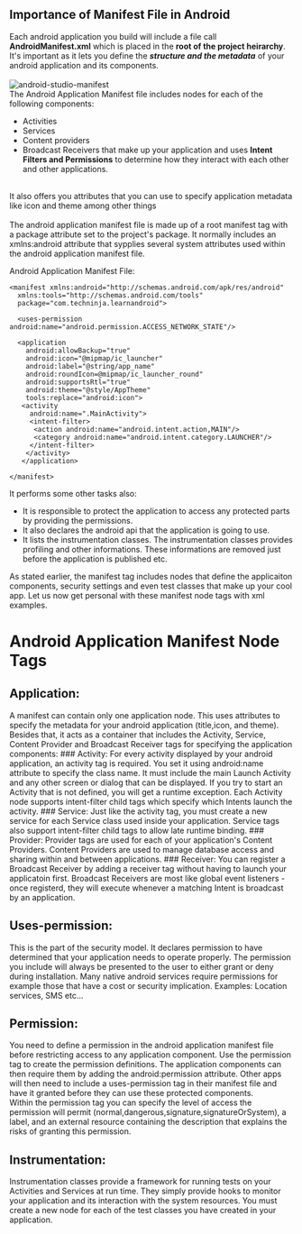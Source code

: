 ## Importance of Manifest File in Android
Each android application you build will include a file call <b>AndroidManifest.xml</b> which is placed in the <b>root of the project heirarchy</b>.
<br>
It's important as it lets you define the <b><i>structure and the metadata</i></b> of your android application and its components.
<br><br>
![android-studio-manifest](https://user-images.githubusercontent.com/71769587/195367949-7eb999c3-bd7a-4b3e-b593-aa5fad55a5e7.jpg)
<br>
The Android Application Manifest file includes nodes for each of the following components:
- Activities
- Services
- Content providers
- Broadcast Receivers
that make up your application and uses <b>Intent Filters and Permissions</b> to determine how they interact with each other and other applications.
<br>
It also offers you attributes that you can use to specify application metadata like icon and theme among other things
<br><br>
The android application manifest file is made up of a root manifest tag with a package attribute set to the project's package. It normally includes an xmlns:android attribute that sypplies several system attributes used within the android application manifest file.

Android Application Manifest File:
```
<manifest xmlns:android="http://schemas.android.com/apk/res/android"
  xmlns:tools="http://schemas.android.com/tools"
  package="com.techninja.learnandroid">
  
  <uses-permission android:name="android.permission.ACCESS_NETWORK_STATE"/>
  
  <application 
    android:allowBackup="true"
    android:icon="@mipmap/ic_launcher"
    android:label="@string/app_name"
    android:roundIcon=@mipmap/ic_launcher_round"
    android:supportsRtl="true"
    android:theme="@style/AppTheme"
    tools:replace="android:icon">
   <activity
     android:name=".MainActivity">
     <intent-filter>
      <action android:name="android.intent.action,MAIN"/>
      <category android:name="android.intent.category.LAUNCHER"/>
     </intent-filter>
    </activity>
   </application>
  
</manifest>
```

It performs some other tasks also:

- It is responsible to protect the application to access any protected parts by providing the permissions.
- It also declares the android api that the application is going to use.
- It lists the instrumentation classes. The instrumentation classes provides profiling and other informations. These informations are removed just before the application is published etc.

As stated earlier, the manifest tag includes nodes that define the applicaiton components, security settings and even test classes that make up your cool app. Let us now get personal with these manifest node tags with xml examples.

# Android Application Manifest Node Tags

## Application: 
A manifest can contain only one application node. This uses attributes to specify the metadata for your android application (title,icon, and theme). Besides that, it acts as a container that includes the Activity, Service, Content Provider and Broadcast Receiver tags for specifying the application components:
    ### Activity:
                  For every activity displayed by your android application, an activity tag is required. You set it using android:name attribute to specify the class name. It must include the main Launch Activity and any other screen or dialog that can be displayed. If you try to start an Activity that is not defined, you will get a runtime exception. Each Activity node supports intent-filter child tags which specify which Intents launch the activity.
    ### Service: 
                  Just like the activity tag, you must create a new service for each Service class used inside your application. Service tags also support intent-filter child tags to allow late runtime binding.
    ###  Provider:
                  Provider tags are used for each of your application's Content Providers. Content Providers are used to manage database access and sharing within and between applications.
    ### Receiver:
                  You can register a Broadcast Receiver by adding a receiver tag without having to launch your applicatoin first. Broadcast Receivers are most like global event listeners - once registerd, they will execute whenever a matching Intent is broadcast by an application.

## Uses-permission:
This is the part of the security model. It declares permission to have determined that your application needs to operate properly. The permission you include will always be presented to the user to either grant or deny during installation. Many native android services require permissions for example those that have a cost or security implication. Examples: Location services, SMS etc...

## Permission:
You need to define a permission in the android application manifest file before restricting access to any application component. Use the permission tag to create the permission definitions. The application components can then require them by adding the android:permission attribute.
Other apps will then need to include a uses-permission tag in their manifest file and have it granted before they can use these protected components.
<br>
Within the permission tag you can specify the level of access the permission will permit (normal,dangerous,signature,signatureOrSystem), a label, and an external resource containing the description that explains the risks of granting this permission.

## Instrumentation:
Instrumentation classes provide a framework for running tests on your Activities and Services at run time. They simply provide hooks to monitor your application and its interaction with the system resources. You must create a new node for each of the test classes you have created in your application.
